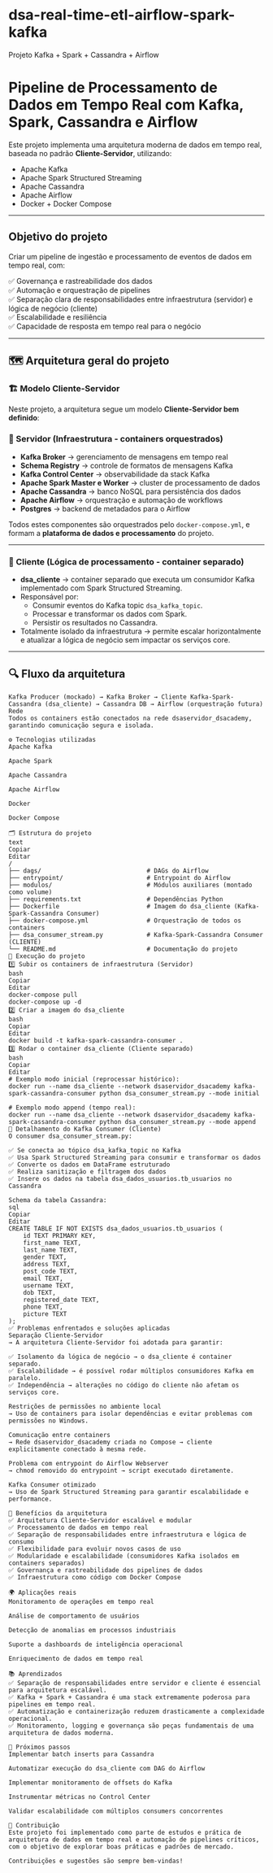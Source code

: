 # dsa-real-time-etl-airflow-spark-kafka
Projeto Kafka + Spark + Cassandra + Airflow

# Pipeline de Processamento de Dados em Tempo Real com Kafka, Spark, Cassandra e Airflow

Este projeto implementa uma arquitetura moderna de dados em tempo real, baseada no padrão **Cliente-Servidor**, utilizando:

- Apache Kafka
- Apache Spark Structured Streaming
- Apache Cassandra
- Apache Airflow
- Docker + Docker Compose

---

## Objetivo do projeto

Criar um pipeline de ingestão e processamento de eventos de dados em tempo real, com:

✅ Governança e rastreabilidade dos dados  
✅ Automação e orquestração de pipelines  
✅ Separação clara de responsabilidades entre infraestrutura (servidor) e lógica de negócio (cliente)  
✅ Escalabilidade e resiliência  
✅ Capacidade de resposta em tempo real para o negócio  

---

## 🗺️ Arquitetura geral do projeto

### 🏗️ Modelo Cliente-Servidor

Neste projeto, a arquitetura segue um modelo **Cliente-Servidor bem definido**:

### 🔹 Servidor (Infraestrutura - containers orquestrados)

- **Kafka Broker** → gerenciamento de mensagens em tempo real
- **Schema Registry** → controle de formatos de mensagens Kafka
- **Kafka Control Center** → observabilidade da stack Kafka
- **Apache Spark Master e Worker** → cluster de processamento de dados
- **Apache Cassandra** → banco NoSQL para persistência dos dados
- **Apache Airflow** → orquestração e automação de workflows
- **Postgres** → backend de metadados para o Airflow

Todos estes componentes são orquestrados pelo `docker-compose.yml`, e formam a **plataforma de dados e processamento** do projeto.

---

### 🔸 Cliente (Lógica de processamento - container separado)

- **dsa_cliente** → container separado que executa um consumidor Kafka implementado com Spark Structured Streaming.
- Responsável por:
  - Consumir eventos do Kafka topic `dsa_kafka_topic`.
  - Processar e transformar os dados com Spark.
  - Persistir os resultados no Cassandra.
- Totalmente isolado da infraestrutura → permite escalar horizontalmente e atualizar a lógica de negócio sem impactar os serviços core.

---

## 🔍 Fluxo da arquitetura

```text
Kafka Producer (mockado) → Kafka Broker → Cliente Kafka-Spark-Cassandra (dsa_cliente) → Cassandra DB → Airflow (orquestração futura)
Rede
Todos os containers estão conectados na rede dsaservidor_dsacademy, garantindo comunicação segura e isolada.

⚙️ Tecnologias utilizadas
Apache Kafka

Apache Spark

Apache Cassandra

Apache Airflow

Docker

Docker Compose

🗂️ Estrutura do projeto
text
Copiar
Editar
/
├── dags/                             # DAGs do Airflow
├── entrypoint/                       # Entrypoint do Airflow
├── modulos/                          # Módulos auxiliares (montado como volume)
├── requirements.txt                  # Dependências Python
├── Dockerfile                        # Imagem do dsa_cliente (Kafka-Spark-Cassandra Consumer)
├── docker-compose.yml                # Orquestração de todos os containers
├── dsa_consumer_stream.py            # Kafka-Spark-Cassandra Consumer (CLIENTE)
└── README.md                         # Documentação do projeto
🚀 Execução do projeto
1️⃣ Subir os containers de infraestrutura (Servidor)
bash
Copiar
Editar
docker-compose pull
docker-compose up -d
2️⃣ Criar a imagem do dsa_cliente
bash
Copiar
Editar
docker build -t kafka-spark-cassandra-consumer .
3️⃣ Rodar o container dsa_cliente (Cliente separado)
bash
Copiar
Editar
# Exemplo modo inicial (reprocessar histórico):
docker run --name dsa_cliente --network dsaservidor_dsacademy kafka-spark-cassandra-consumer python dsa_consumer_stream.py --mode initial

# Exemplo modo append (tempo real):
docker run --name dsa_cliente --network dsaservidor_dsacademy kafka-spark-cassandra-consumer python dsa_consumer_stream.py --mode append
📝 Detalhamento do Kafka Consumer (Cliente)
O consumer dsa_consumer_stream.py:

✅ Se conecta ao tópico dsa_kafka_topic no Kafka
✅ Usa Spark Structured Streaming para consumir e transformar os dados
✅ Converte os dados em DataFrame estruturado
✅ Realiza sanitização e filtragem dos dados
✅ Insere os dados na tabela dsa_dados_usuarios.tb_usuarios no Cassandra

Schema da tabela Cassandra:
sql
Copiar
Editar
CREATE TABLE IF NOT EXISTS dsa_dados_usuarios.tb_usuarios (
    id TEXT PRIMARY KEY,
    first_name TEXT,
    last_name TEXT,
    gender TEXT,
    address TEXT,
    post_code TEXT,
    email TEXT,
    username TEXT,
    dob TEXT,
    registered_date TEXT,
    phone TEXT,
    picture TEXT
);
✅ Problemas enfrentados e soluções aplicadas
Separação Cliente-Servidor
→ A arquitetura Cliente-Servidor foi adotada para garantir:

✅ Isolamento da lógica de negócio → o dsa_cliente é container separado.
✅ Escalabilidade → é possível rodar múltiplos consumidores Kafka em paralelo.
✅ Independência → alterações no código do cliente não afetam os serviços core.

Restrições de permissões no ambiente local
→ Uso de containers para isolar dependências e evitar problemas com permissões no Windows.

Comunicação entre containers
→ Rede dsaservidor_dsacademy criada no Compose → cliente explicitamente conectado à mesma rede.

Problema com entrypoint do Airflow Webserver
→ chmod removido do entrypoint → script executado diretamente.

Kafka Consumer otimizado
→ Uso de Spark Structured Streaming para garantir escalabilidade e performance.

🚀 Benefícios da arquitetura
✅ Arquitetura Cliente-Servidor escalável e modular
✅ Processamento de dados em tempo real
✅ Separação de responsabilidades entre infraestrutura e lógica de consumo
✅ Flexibilidade para evoluir novos casos de uso
✅ Modularidade e escalabilidade (consumidores Kafka isolados em containers separados)
✅ Governança e rastreabilidade dos pipelines de dados
✅ Infraestrutura como código com Docker Compose

🌍 Aplicações reais
Monitoramento de operações em tempo real

Análise de comportamento de usuários

Detecção de anomalias em processos industriais

Suporte a dashboards de inteligência operacional

Enriquecimento de dados em tempo real

📚 Aprendizados
✅ Separação de responsabilidades entre servidor e cliente é essencial para arquitetura escalável.
✅ Kafka + Spark + Cassandra é uma stack extremamente poderosa para pipelines em tempo real.
✅ Automatização e containerização reduzem drasticamente a complexidade operacional.
✅ Monitoramento, logging e governança são peças fundamentais de uma arquitetura de dados moderna.

📌 Próximos passos
Implementar batch inserts para Cassandra

Automatizar execução do dsa_cliente com DAG do Airflow

Implementar monitoramento de offsets do Kafka

Instrumentar métricas no Control Center

Validar escalabilidade com múltiplos consumers concorrentes

🤝 Contribuição
Este projeto foi implementado como parte de estudos e prática de arquitetura de dados em tempo real e automação de pipelines críticos, com o objetivo de explorar boas práticas e padrões de mercado.

Contribuições e sugestões são sempre bem-vindas!
